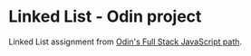 # Linked List - Odin project

Linked List assignment from [Odin's Full Stack JavaScript path](https://www.theodinproject.com/lessons/javascript-linked-lists).
